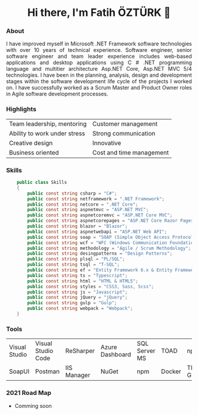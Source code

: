 <h1 align="center">Hi there, I'm Fatih ÖZTÜRK 👋</h1>

<div align="justify">
  <h3>About</h3>
  <p>I have improved myself in Microsoft .NET Framework software technologies with over 10 years of technical experience. Software engineer, senior software engineer and team leader experience includes web-based applications and desktop applications using C # .NET programming language and multitier architecture Asp.NET Core, Asp.NET MVC 5/4 technologies. I have been in the planning, analysis, design and development stages within the software development life cycle of the projects I worked on. I have successfully worked as a Scrum Master and Product Owner roles in Agile software development processes.</p>
  <h3>Highlights</h3>
  <table>
    <tr>
      <td>Team leadership, mentoring</td>
      <td>Customer management</td>
    </tr>
    <tr>
      <td>Ability to work under stress</td>
      <td>Strong communication</td>
    </tr>
    <tr>
      <td>Creative design</td>
      <td>Innovative</td>
    </tr>
    <tr>
      <td>Business oriented</td>
      <td>Cost and time management</td>
    </tr>
  </table>
</div>

### Skills
```csharp
    public class Skills
    {
        public const string csharp = "C#";
        public const string netframework = ".NET Framework";
        public const string netcore = ".NET Core";
        public const string aspnetmvc = "ASP.NET MVC";
        public const string aspnetcoremvc = "ASP.NET Core MVC";
        public const string aspnetcorepages = "ASP.NET Core Razor Pages";
        public const string blazor = "Blazor";
        public const string aspnetwebapi = "ASP.NET Web API";
        public const string soap = "SOAP (Simple Object Access Protocol)";
        public const string wcf = "WFC (Windows Communication Foundation)";
        public const string methodology = "Agile / Scrum Methodology";
        public const string desingpatterns = "Design Patterns";
        public const string plsql = "PL/SQL";
        public const string tsql = "T-SQL";
        public const string ef = "Entity Framework 6.x & Entity Framework Core";
        public const string ts = "Typescript";
        public const string html = "HTML & HTML5";
        public const string styles = "CSS3, Sass, Scss";
        public const string js = "Javascript";
        public const string jQuery = "jQuery";
        public const string gulp = "Gulp";
        public const string webpack = "Webpack";
    }
```
### Tools
<table>
    <tr>
      <td>Visual Studio</td>
      <td>Visual Studio Code</td>
      <td>ReSharper</td>
			<td>Azure Dashboard</td>
      <td>SQL Server MS</td>
			<td>TOAD</td>
			 <td>npm</td>
			<td>SourceTree</td>
    </tr>
    <tr>
      <td>SoapUI</td>
      <td>Postman</td>
			<td>IIS Manager</td>
			<td>NuGet</td>
      <td>npm</td>
			<td>Docker</td>
			<td>TFS, Github</td>
			<td></td>
    </tr>
  </table>
  
  ### 2021 Road Map
  - Comming soon
